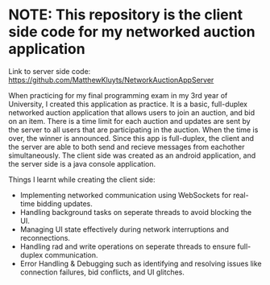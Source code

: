 # NOTE: This repository is the client side code for my networked auction application
Link to server side code: https://github.com/MatthewKluyts/NetworkAuctionAppServer

When practicing for my final programming exam in my 3rd year of University, I created this application as practice.
It is a basic, full-duplex networked auction application that allows users to join an auction, and bid on an item. There is a time limit for each auction and updates are sent by the server to all users that are participating in the auction. When the time is over, the winner is announced. Since this app is full-duplex, the client and the server are able to both send and recieve messages from eachother simultaneously. The client side was created as an android application, and the server side is a java console application.

Things I learnt while creating the client side:
- Implementing networked communication using WebSockets for real-time bidding updates.
- Handling background tasks on seperate threads to avoid blocking the UI.
- Managing UI state effectively during network interruptions and reconnections.
- Handling rad and write operations on seperate threads to ensure full-duplex communication.
- Error Handling & Debugging such as identifying and resolving issues like connection failures, bid conflicts, and UI glitches.


